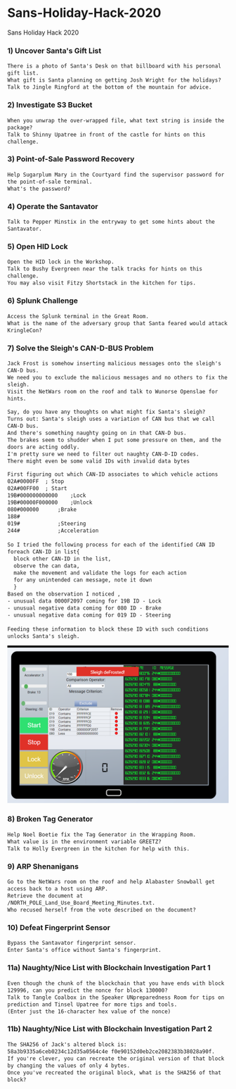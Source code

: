 # Sans-Holiday-Hack-2020
Sans Holiday Hack 2020

### 1) Uncover Santa's Gift List
```
There is a photo of Santa's Desk on that billboard with his personal gift list.
What gift is Santa planning on getting Josh Wright for the holidays?
Talk to Jingle Ringford at the bottom of the mountain for advice.
```
### 2) Investigate S3 Bucket
```
When you unwrap the over-wrapped file, what text string is inside the package? 
Talk to Shinny Upatree in front of the castle for hints on this challenge.
```
### 3) Point-of-Sale Password Recovery
```
Help Sugarplum Mary in the Courtyard find the supervisor password for the point-of-sale terminal.
What's the password?
```
### 4) Operate the Santavator
```
Talk to Pepper Minstix in the entryway to get some hints about the Santavator.
```
### 5) Open HID Lock
```
Open the HID lock in the Workshop.
Talk to Bushy Evergreen near the talk tracks for hints on this challenge. 
You may also visit Fitzy Shortstack in the kitchen for tips.
```
### 6) Splunk Challenge
```
Access the Splunk terminal in the Great Room. 
What is the name of the adversary group that Santa feared would attack KringleCon?
```
### 7) Solve the Sleigh's CAN-D-BUS Problem
```
Jack Frost is somehow inserting malicious messages onto the sleigh's CAN-D bus. 
We need you to exclude the malicious messages and no others to fix the sleigh. 
Visit the NetWars room on the roof and talk to Wunorse Openslae for hints.
```
```
Say, do you have any thoughts on what might fix Santa's sleigh?
Turns out: Santa's sleigh uses a variation of CAN bus that we call CAN-D bus.
And there's something naughty going on in that CAN-D bus.
The brakes seem to shudder when I put some pressure on them, and the doors are acting oddly.
I'm pretty sure we need to filter out naughty CAN-D-ID codes.
There might even be some valid IDs with invalid data bytes
```
```
First figuring out which CAN-ID associates to which vehicle actions 
02A#0000FF	; Stop
02A#00FF00	; Start
19B#000000000000	;Lock
19B#00000F000000	;Unlock
080#000000		;Brake
188#
019#			;Steering
244#			;Acceleration

So I tried the following process for each of the identified CAN ID
foreach CAN-ID in list{
  block other CAN-ID in the list,
  observe the can data,
  make the movement and validate the logs for each action
  for any unintended can message, note it down
  }
Based on the observation I noticed ,
- unusual data 0000F2097 coming for 19B ID - Lock
- unusual negative data coming for 080 ID - Brake
- unusual negative data coming for 019 ID - Steering

Feeding these information to block these ID with such conditions unlocks Santa's sleigh.
```
<img src="images/sleigh.PNG">

### 8) Broken Tag Generator
```
Help Noel Boetie fix the Tag Generator in the Wrapping Room. 
What value is in the environment variable GREETZ? 
Talk to Holly Evergreen in the kitchen for help with this.
```
### 9) ARP Shenanigans
```
Go to the NetWars room on the roof and help Alabaster Snowball get access back to a host using ARP. 
Retrieve the document at /NORTH_POLE_Land_Use_Board_Meeting_Minutes.txt. 
Who recused herself from the vote described on the document?
```
### 10) Defeat Fingerprint Sensor
```
Bypass the Santavator fingerprint sensor. 
Enter Santa's office without Santa's fingerprint.
```
### 11a) Naughty/Nice List with Blockchain Investigation Part 1
```
Even though the chunk of the blockchain that you have ends with block 129996, can you predict the nonce for block 130000? 
Talk to Tangle Coalbox in the Speaker UNpreparedness Room for tips on prediction and Tinsel Upatree for more tips and tools. 
(Enter just the 16-character hex value of the nonce)
```
### 11b) Naughty/Nice List with Blockchain Investigation Part 2
```
The SHA256 of Jack's altered block is: 58a3b9335a6ceb0234c12d35a0564c4e f0e90152d0eb2ce2082383b38028a90f. 
If you're clever, you can recreate the original version of that block by changing the values of only 4 bytes. 
Once you've recreated the original block, what is the SHA256 of that block?
```
